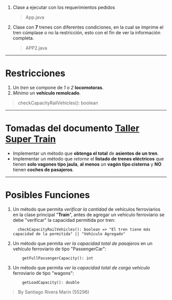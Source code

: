 1. Clase a ejecutar con los requerimientos pedidos

   > App.java

2. Clase con **7** trenes con diferentes condiciones, en la cual se imprime el tren cúmplase o no la restricción, esto con el fin de ver la información completa.
   > APP2.java

---

# Restricciones

1. Un _tren_ se compone de _1_ o _2_ **locomotoras**.
2. _Mínimo_ un **vehículo remolcado**.

> checkCapacityRailVehicles(): boolean

---

# Tomadas del documento [Taller Super Train](https://docs.google.com/document/d/1XR2PDiE9sG0h5eiBgT_mmHEm3Bek3INKc79_74UuwlE/edit)

- Implementar un método que **obtenga el total** de **asientos de un tren**.
- Implementar un método que _retorne_ el **listado de trenes eléctricos** que tienen **solo vagones tipo jaula**, **al menos** un **vagón tipo cisterna** y **NO** tienen **coches de pasajeros**.

---

# Posibles Funciones

1.  Un método que permita _verificar la cantidad_ de vehículos ferroviarios en la clase principal "**Train**", antes de agregar un vehículo ferroviario se debe "verificar" la capacidad permitida por tren:

          checkCapacityRailVehicles(): boolean => "El tren tiene más capacidad de la permitida" || "Vehículo Agregado"

2.  Un método que permita _ver la capacidad total de pasajeros_ en un vehículo ferroviario de tipo "PassengerCar":

            getFullPassengerCapacity(): int

3.  Un método que permita _ver la capacidad total de carga vehículo_ ferroviario de tipo "wagons":

            getLoadCapacity(): double

> By Santiago Rivera Marin (55296)
